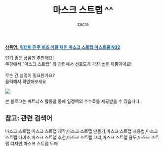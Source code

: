 ﻿---
layout: post
title:  "마스크 스트랩 ^^"
author: zacra
categories: [ 아이템 ]
tags: [마스크 스트랩,마스크 스트랩 제작,마스크 스트랩 만들기,마스크 스트랩 사용법,마스크 스트랩 다이소,마스크 스트랩 추천,마스크 스트랩 고리,마스크 스트랩 용도,마스크 스트랩 디자인,마스크 스트랩 도매]
image: https://static.coupangcdn.com/image/vendor_inventory/14de/e7576f387799b56ae3f2e935c15f9742d136ab6fb06c6a004a1481169529.JPG 
description: "쿠팡에서 마스크 스트랩 관련 키워드로 가장 고객 선호도가 높은 제품이랍니다."
rating: 4.5
---

<a href="https://link.coupang.com/re/AFFSDP?lptag=AF8407795&pageKey=2148997926&itemId=3649469873&vendorItemId=71655503182&traceid=V0-153-39521d8047b2ae19"><b>상품명: <font color='#01579B'>워더미 진주 비즈 메탈 체인 마스크 스트랩 마스트줄 N32</font></b></a>

인기 좋은 상품만 추천해요!<br/>
쿠팡에서 "마스크 스트랩" 와 관련해서 선호도가 가장 높은 제품이에요!<br/><br/>
무슨 긴 설명이 필요한가요?  
클릭해서 확인해보세요


<a href="https://link.coupang.com/re/AFFSDP?lptag=AF8407795&pageKey=2148997926&itemId=3649469873&vendorItemId=71655503182&traceid=V0-153-39521d8047b2ae19"><img src="https://thumbnail6.coupangcdn.com/thumbnails/remote/q89/image/vendor_inventory/0cc0/83b630ed8bd43445a5d11cea063023e148421c7b1a18c01cd0ecd8978011.jpg"></a> 

본 블로그는 파트너스 활동을 통해 일정액의 수수료를 제공받을 수 있습니다.

## 참고: 관련 검색어    
마스크 스트랩,마스크 스트랩 제작,마스크 스트랩 만들기,마스크 스트랩 사용법,마스크 스트랩 다이소,마스크 스트랩 추천,마스크 스트랩 고리,마스크 스트랩 용도,마스크 스트랩 디자인,마스크 스트랩 도매